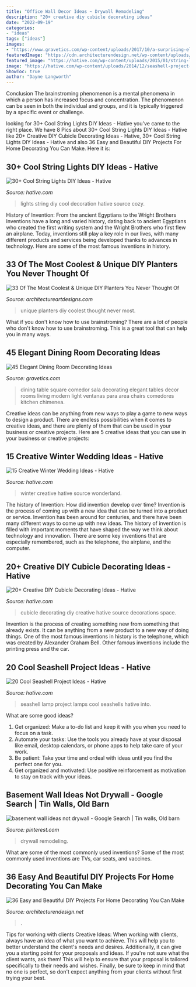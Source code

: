 ```yaml
---
title: "Office Wall Decor Ideas ~ Drywall Remodeling"
description: "20+ creative diy cubicle decorating ideas"
date: "2022-09-19"
categories:
- "ideas"
tags: ["ideas"]
images:
- "https://www.gravetics.com/wp-content/uploads/2017/10/a-surprising-element-to-dining-rooms.jpg"
featuredImage: "https://cdn.architecturendesign.net/wp-content/uploads/2015/01/DIY-project-for-homedecor-4.jpg"
featured_image: "https://hative.com/wp-content/uploads/2015/01/string-lights-diy-ideas/27-string-lights-diy-ideas.jpg"
image: "https://hative.com/wp-content/uploads/2014/12/seashell-project-ideas/13-seashell-lamp.jpg"
ShowToc: true
author: "Dayne Langworth"
---
```



Conclusion
The brainstroming phenomenon is a mental phenomena in which a person has increased focus and concentration. The phenomenon can be seen in both the individual and groups, and it is typically triggered by a specific event or challenge.

	

		
looking for 30+ Cool String Lights DIY Ideas - Hative you've came to the right place. We have 8 Pics about 30+ Cool String Lights DIY Ideas - Hative like 20+ Creative DIY Cubicle Decorating Ideas - Hative, 30+ Cool String Lights DIY Ideas - Hative and also 36 Easy and Beautiful DIY Projects For Home Decorating You Can Make. Here it is:
		
    
## 30+ Cool String Lights DIY Ideas - Hative

<img loading=lazy src="https://hative.com/wp-content/uploads/2015/01/string-lights-diy-ideas/27-string-lights-diy-ideas.jpg" onerror="this.onerror=null;this.src='https://tse1.mm.bing.net/th?id=OIP.oaoiOre59uFKUhHaYEqeIgHaJ5&amp;pid=15.1';" alt="30+ Cool String Lights DIY Ideas - Hative">

_Source: hative.com_

>lights string diy cool decoration hative source cozy. 

	

History of Invention: From the ancient Egyptians to the Wright Brothers
Inventions have a long and varied history, dating back to ancient Egyptians who created the first writing system and the Wright Brothers who first flew an airplane. Today, inventions still play a key role in our lives, with many different products and services being developed thanks to advances in technology. Here are some of the most famous inventions in history.

    
## 33 Of The Most Coolest &amp; Unique DIY Planters You Never Thought Of

<img loading=lazy src="https://www.architectureartdesigns.com/wp-content/uploads/2015/03/441.jpg" onerror="this.onerror=null;this.src='https://tse1.mm.bing.net/th?id=OIP.GCpu-7mPnTEDtD2GeUdipwHaLH&amp;pid=15.1';" alt="33 Of The Most Coolest &amp; Unique DIY Planters You Never Thought Of">

_Source: architectureartdesigns.com_

>unique planters diy coolest thought never most. 

	

What if you don't know how to use brainstroming?
There are a lot of people who don't know how to use brainstroming. This is a great tool that can help you in many ways.

    
## 45 Elegant Dining Room Decorating Ideas

<img loading=lazy src="https://www.gravetics.com/wp-content/uploads/2017/10/a-surprising-element-to-dining-rooms.jpg" onerror="this.onerror=null;this.src='https://tse2.mm.bing.net/th?id=OIP.XKXC3GYDJsH0bY-eY0Zy3QHaLH&amp;pid=15.1';" alt="45 Elegant Dining Room Decorating Ideas">

_Source: gravetics.com_

>dining table square comedor sala decorating elegant tables decor rooms living modern light ventanas para area chairs comedores kitchen chimenea. 

	

Creative ideas can be anything from new ways to play a game to new ways to design a product. There are endless possibilities when it comes to creative ideas, and there are plenty of them that can be used in your business or creative projects. Here are 5 creative ideas that you can use in your business or creative projects:

    
## 15 Creative Winter Wedding Ideas - Hative

<img loading=lazy src="https://hative.com/wp-content/uploads/2014/11/winter-wedding-ideas/6-creative-winter-wedding-ideas.jpg" onerror="this.onerror=null;this.src='https://tse2.mm.bing.net/th?id=OIP.hOg-SMJphY2IVrwydnHPBgHaJ5&amp;pid=15.1';" alt="15 Creative Winter Wedding Ideas - Hative">

_Source: hative.com_

>winter creative hative source wonderland. 

	

The history of Invention: How did invention develop over time?
Invention is the process of coming up with a new idea that can be turned into a product or service. Invention has been around for centuries, and there have been many different ways to come up with new ideas. The history of invention is filled with important moments that have shaped the way we think about technology and innovation. There are some key inventions that are especially remembered, such as the telephone, the airplane, and the computer.

    
## 20+ Creative DIY Cubicle Decorating Ideas - Hative

<img loading=lazy src="https://hative.com/wp-content/uploads/2014/06/cubicle-decorating-ideas/4-cubicle-decorating-ideas.jpg" onerror="this.onerror=null;this.src='https://tse3.mm.bing.net/th?id=OIP.VHOx8lixeW7JpfU3SP7vlgHaJ4&amp;pid=15.1';" alt="20+ Creative DIY Cubicle Decorating Ideas - Hative">

_Source: hative.com_

>cubicle decorating diy creative hative source decorations space. 

	

Invention is the process of creating something new from something that already exists. It can be anything from a new product to a new way of doing things. One of the most famous inventions in history is the telephone, which was created by Alexander Graham Bell. Other famous inventions include the printing press and the car.

    
## 20 Cool Seashell Project Ideas - Hative

<img loading=lazy src="https://hative.com/wp-content/uploads/2014/12/seashell-project-ideas/13-seashell-lamp.jpg" onerror="this.onerror=null;this.src='https://tse3.mm.bing.net/th?id=OIP.qCJraIMZYB5f4uhH387v3AHaLd&amp;pid=15.1';" alt="20 Cool Seashell Project Ideas - Hative">

_Source: hative.com_

>seashell lamp project lamps cool seashells hative into. 

	

What are some good ideas?
1. Get organized: Make a to-do list and keep it with you when you need to focus on a task.
2. Automate your tasks: Use the tools you already have at your disposal like email, desktop calendars, or phone apps to help take care of your work.
3. Be patient: Take your time and ordeal with ideas until you find the perfect one for you.
4. Get organized and motivated: Use positive reinforcement as motivation to stay on track with your ideas.

    
## Basement Wall Ideas Not Drywall - Google Search | Tin Walls, Old Barn

<img loading=lazy src="https://i.pinimg.com/736x/09/6f/df/096fdffe08cea3edaa853c6a1df80f75.jpg" onerror="this.onerror=null;this.src='https://tse3.mm.bing.net/th?id=OIP.hcGW6QNhiSp1CUZZLJkR6AHaJ3&amp;pid=15.1';" alt="basement wall ideas not drywall - Google Search | Tin walls, Old barn">

_Source: pinterest.com_

>drywall remodeling. 

	

What are some of the most commonly used inventions?
Some of the most commonly used inventions are TVs, car seats, and vaccines.

    
## 36 Easy And Beautiful DIY Projects For Home Decorating You Can Make

<img loading=lazy src="https://cdn.architecturendesign.net/wp-content/uploads/2015/01/DIY-project-for-homedecor-4.jpg" onerror="this.onerror=null;this.src='https://tse2.mm.bing.net/th?id=OIP.l_GXkSap4ry5rQg7WjMxowHaNV&amp;pid=15.1';" alt="36 Easy and Beautiful DIY Projects For Home Decorating You Can Make">

_Source: architecturendesign.net_

>. 

	

Tips for working with clients
Creative Ideas: When working with clients, always have an idea of what you want to achieve. This will help you to better understand the client's needs and desires. Additionally, it can give you a starting point for your proposals and ideas. If you're not sure what the client wants, ask them! This will help to ensure that your proposal is tailored specifically to their needs and wishes. Finally, be sure to keep in mind that no one is perfect, so don't expect anything from your clients without first trying your best.

